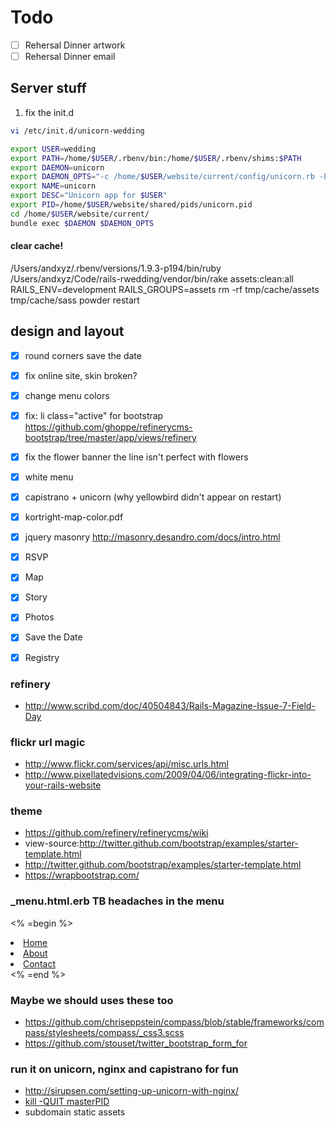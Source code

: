 
# Todo

- [ ] Rehersal Dinner artwork
- [ ] Rehersal Dinner email

## Server stuff

1) fix the init.d
```bash
vi /etc/init.d/unicorn-wedding
```
```bash
export USER=wedding
export PATH=/home/$USER/.rbenv/bin:/home/$USER/.rbenv/shims:$PATH
export DAEMON=unicorn
export DAEMON_OPTS="-c /home/$USER/website/current/config/unicorn.rb -E production -D"
export NAME=unicorn
export DESC="Unicorn app for $USER"
export PID=/home/$USER/website/shared/pids/unicorn.pid
cd /home/$USER/website/current/
bundle exec $DAEMON $DAEMON_OPTS
```

#### clear cache!
/Users/andxyz/.rbenv/versions/1.9.3-p194/bin/ruby /Users/andxyz/Code/rails-rwedding/vendor/bin/rake assets:clean:all RAILS_ENV=development RAILS_GROUPS=assets
rm -rf tmp/cache/assets tmp/cache/sass
powder restart

## design and layout

- [x] round corners save the date</del>
- [x] fix online site, skin broken?
- [x] change menu colors
- [x] fix: li class="active" for bootstrap https://github.com/ghoppe/refinerycms-bootstrap/tree/master/app/views/refinery
- [x] fix the flower banner the line isn't perfect with flowers
- [x] white menu
  
- [x] capistrano + unicorn (why yellowbird didn't appear on restart)
- [x] kortright-map-color.pdf
- [x] jquery masonry http://masonry.desandro.com/docs/intro.html

- [x] RSVP 
- [x] Map 
- [x] Story 
- [x] Photos 
- [x] Save the Date 
- [x] Registry

### refinery
  
 - http://www.scribd.com/doc/40504843/Rails-Magazine-Issue-7-Field-Day

### flickr url magic

 - http://www.flickr.com/services/api/misc.urls.html
 - http://www.pixellatedvisions.com/2009/04/06/integrating-flickr-into-your-rails-website

### theme

 - https://github.com/refinery/refinerycms/wiki
 - view-source:http://twitter.github.com/bootstrap/examples/starter-template.html
 - http://twitter.github.com/bootstrap/examples/starter-template.html
 - https://wrapbootstrap.com/

### _menu.html.erb TB headaches in the menu 

 <% =begin %>
  <li class="active"><a href="#">Home</a></li>
  <li><a href="#about">About</a></li>
  <li><a href="#contact">Contact</a></li>
 <% =end %>

### Maybe we should uses these too

 - https://github.com/chriseppstein/compass/blob/stable/frameworks/compass/stylesheets/compass/_css3.scss
 - https://github.com/stouset/twitter_bootstrap_form_for

### run it on unicorn, nginx and capistrano for fun

 - http://sirupsen.com/setting-up-unicorn-with-nginx/ 
 - [kill -QUIT masterPID](http://unicorn.bogomips.org/SIGNALS.html)
 - subdomain static assets

